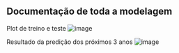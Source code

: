 ## Documentação de toda a modelagem

Plot de treino e teste
![image](https://user-images.githubusercontent.com/7775891/162654514-14b19a27-3dfa-4dff-86d3-5df193286daa.png)

Resultado da predição dos próximos 3 anos
![image](https://user-images.githubusercontent.com/7775891/162654603-a606d2b4-b7f0-42b4-927d-056fadd7ca43.png)

